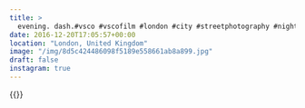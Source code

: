 ```yaml
---
title: >
  evening. dash.#vsco #vscofilm #london #city #streetphotography #nightphotography
date: 2016-12-20T17:05:57+00:00
location: "London, United Kingdom"
image: "/img/8d5c424486098f5189e558661ab8a899.jpg"
draft: false
instagram: true
---
```


{{<photo src="/img/8d5c424486098f5189e558661ab8a899.jpg">}}
